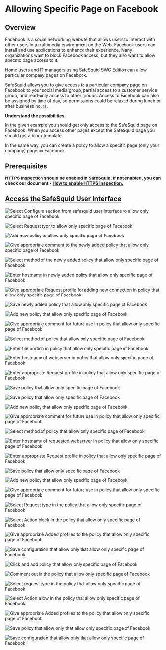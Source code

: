 # Allowing Specific Page on Facebook

## Overview

Facebook is a social networking website that allows users to interact with other users in a multimedia environment on the Web. Facebook users can install and use applications to enhance their experience. Many organizations want to block Facebook access, but they also want to allow specific page access to it.

Home users and IT managers using SafeSquid SWG Edition can allow particular company pages on Facebook.

SafeSquid allows you to give access to a particular company page on Facebook to your social media group, partial access to a customer service group, and read-only access to other groups. Access to Facebook can also be assigned by time of day, so permissions could be relaxed during lunch or after business hours.

**Understand the possibilities**

In the given example you should get only access to the SafeSquid page on Facebook. When you access other pages except the SafeSquid page you should get a block template.

In the same way, you can create a policy to allow a specific page (only your company) page on Facebook.

## Prerequisites

**HTTPS Inspection should be enabled in SafeSquid. If not enabled, you can check our document - [How to enable HTTPS Inspection.](https://help.safesquid.com/portal/en/kb/articles/setup-https-inspection)**

## [Access the SafeSquid User Interface](https://help.safesquid.com/portal/en/kb/articles/access-the-safesquid-user-interface)

![Select Configure section from safesquid user interface to allow only specific page of Facebook ](/img/How_To/Allowing_Specific_Page_on_Facebook/image1.webp)

![Select Request typr to allow only specific page of Facebook ](/img/How_To/Allowing_Specific_Page_on_Facebook/image2.webp)

![Add new policy to allow only specific page of Facebook ](/img/How_To/Allowing_Specific_Page_on_Facebook/image3.webp)

![Give appropriate comment to the newly added policy that allow only specific page of Facebook ](/img/How_To/Allowing_Specific_Page_on_Facebook/image4.webp)

![Select method of the newly added policy that allow only specific page of Facebook ](/img/How_To/Allowing_Specific_Page_on_Facebook/image5.webp)

![Enter hostname in newly added policy that allow only specific page of Facebook](/img/How_To/Allowing_Specific_Page_on_Facebook/image6.webp)

![Give appropriate Request profile for adding new connection in policy that allow only specific page of Facebook](/img/How_To/Allowing_Specific_Page_on_Facebook/image7.webp)

![Save newly added policy that allow only specific page of Facebook](/img/How_To/Allowing_Specific_Page_on_Facebook/image8.webp)

![Add new policy that allow only specific page of Facebook](/img/How_To/Allowing_Specific_Page_on_Facebook/image9.webp)

![Give appropriate comment for future use in policy that allow only specific page of Facebook](/img/How_To/Allowing_Specific_Page_on_Facebook/image10.webp)

![Select method of policy that allow only specific page of Facebook](/img/How_To/Allowing_Specific_Page_on_Facebook/image11.webp)

![Enter file portion in policy that allow only specific page of Facebook](/img/How_To/Allowing_Specific_Page_on_Facebook/image12.webp)

![Enter hostname of webserver in policy that allow only specific page of Facebook](/img/How_To/Allowing_Specific_Page_on_Facebook/image13.webp)

![Enter appropriate Request profile in policy that allow only specific page of Facebook](/img/How_To/Allowing_Specific_Page_on_Facebook/image14.webp)

![Save policy that allow only specific page of Facebook](/img/How_To/Allowing_Specific_Page_on_Facebook/image15.webp)

![Save policy that allow only specific page of Facebook](/img/How_To/Allowing_Specific_Page_on_Facebook/image15.webp)

![Add new policy that allow only specific page of Facebook](/img/How_To/Allowing_Specific_Page_on_Facebook/image16.webp)

![Give appropriate comment for future use in policy that allow only specific page of Facebook](/img/How_To/Allowing_Specific_Page_on_Facebook/image17.webp)

![Select method of policy that allow only specific page of Facebook](/img/How_To/Allowing_Specific_Page_on_Facebook/image18.webp)

![Enter hostname of requested webserver in policy that allow only specific page of Facebook](/img/How_To/Allowing_Specific_Page_on_Facebook/image19.webp)

![Enter appropriate Request profile in policy that allow only specific page of Facebook](/img/How_To/Allowing_Specific_Page_on_Facebook/image20.webp)

![Save policy that allow only specific page of Facebook](/img/How_To/Allowing_Specific_Page_on_Facebook/image21.webp)

![Add new policy that allow only specific page of Facebook](/img/How_To/Allowing_Specific_Page_on_Facebook/image22.webp)

![Give appropriate comment for future use in policy that allow only specific page of Facebook](/img/How_To/Allowing_Specific_Page_on_Facebook/image23.webp)

![Select Request type in the policy that allow only specific page of Facebook ](/img/How_To/Allowing_Specific_Page_on_Facebook/image24.webp)

![Select Action block in the policy that allow only specific page of Facebook ](/img/How_To/Allowing_Specific_Page_on_Facebook/image25.webp)

![Give appropriate Added profiles to the policy that allow only specific page of Facebook ](/img/How_To/Allowing_Specific_Page_on_Facebook/image26.webp)

![Save configuration that allow only that allow only specific page of Facebook ](/img/How_To/Allowing_Specific_Page_on_Facebook/image27.webp)

![Click and add policy that allow only specific page of Facebook ](/img/How_To/Allowing_Specific_Page_on_Facebook/image28.webp)

![Comment out in the policy that allow only specific page of Facebook ](/img/How_To/Allowing_Specific_Page_on_Facebook/image29.webp)

![Select request type in the policy that allow only specific page of Facebook ](/img/How_To/Allowing_Specific_Page_on_Facebook/image30.webp)

![Select Action allow in the policy that allow only specific page of Facebook ](/img/How_To/Allowing_Specific_Page_on_Facebook/image31.webp)

![Give appropriate Added profiles to the policy that allow only specific page of Facebook ](/img/How_To/Allowing_Specific_Page_on_Facebook/image32.webp)

![Save policy that allow only that allow only specific page of Facebook ](/img/How_To/Allowing_Specific_Page_on_Facebook/image33.webp)

![Save configuration that allow only that allow only specific page of Facebook ](/img/How_To/Allowing_Specific_Page_on_Facebook/image34.webp)
